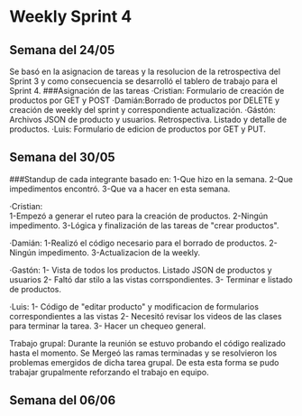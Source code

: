 # Weekly Sprint 4

## Semana del 24/05
Se basó en la asignacion de tareas y la resolucion de la retrospectiva del Sprint 3 y como consecuencia se desarrolló el tablero de trabajo para el Sprint 4.
###Asignación de las tareas
·Cristian: Formulario de creación de productos  por GET y POST
·Damián:Borrado de productos por DELETE y creación de weekly del sprint y correspondiente actualización.
·Gástón: Archivos JSON de producto y usuarios. Retrospectiva. Listado y detalle de productos.
·Luis: Formulario de edicion de productos por GET y PUT.

## Semana del 30/05
###Standup de cada integrante basado en:
1-Que hizo en la semana.
2-Que impedimentos encontró.
3-Que va a hacer en esta semana.

·Cristian:  
1-Empezó a generar el ruteo para la creación de productos.
2-Ningún impedimento.
3-Lógica y finalización de las tareas de "crear productos".

·Damián:
1-Realizó el código necesario para el borrado de productos.
2-Ningún impedimento.
3-Actualizacion de la weekly.

·Gastón:
1- Vista de todos los productos. Listado JSON de productos y usuarios
2- Faltó dar stilo a las vistas corrspondientes.
3- Terminar e listado de productos.

·Luis:
1- Código de "editar producto" y modificacion de formularios correspondientes a las vistas
2- Necesitó revisar los videos de las clases para terminar la tarea.
3- Hacer un chequeo general.

Trabajo grupal: Durante la reunión se estuvo probando el código realizado hasta el momento. Se Mergeó las ramas terminadas y se resolvieron los problemas emergidos de dicha tarea grupal.  De esta esta forma se pudo trabajar grupalmente reforzando el trabajo en equipo.

## Semana del 06/06